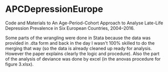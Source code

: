 # APCDepressionEurope
Code and Materials to An Age-Period-Cohort Approach to Analyse Late-Life Depression Prevalence in Six European Countries, 2004–2016.

Some parts of the wrangling were done in Stata because the data was provided in .dta form and back in the day I wasn't 100% skilled to do the merging that way (so the data is already cleaned up ready for analysis. However the paper explains clearly the logic and procedure). Also the part of the analysis of deviance was done by excel (in the anovas procedure for figure 3.xlsx).
